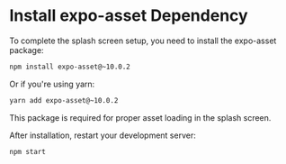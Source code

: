 # Install expo-asset Dependency

To complete the splash screen setup, you need to install the expo-asset package:

```bash
npm install expo-asset@~10.0.2
```

Or if you're using yarn:

```bash
yarn add expo-asset@~10.0.2
```

This package is required for proper asset loading in the splash screen.

After installation, restart your development server:

```bash
npm start
``` 
